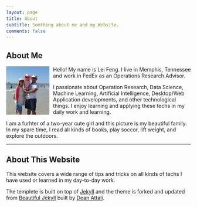 ```yaml
---
layout: page
title: About
subtitle: Somthing about me and my Website.
comments: false
---
```


## About Me


<img src="/img/avatar/family.jpg" alt="Picture of a cat in front of a pc" align="left" style="PADDING-RIGHT: 10px">
Hello! My name is Lei Feng. I live in Memphis, Tennessee and work in FedEx as an Operations Research Advisor. 

I passionate about Operation Research, Data Science, Machine Learning, Artificial Intelligence, Desktop/Web Application developments, and other technological things. I enjoy learning and applying these techs in my daily work and learning.

I am a furhter of a two-year cute girl and this picture is my beautiful family. In my spare time, I read all kinds of books, play soccor, lift weight, and explore the outdoors. 


---

## About This Website

This website covers a wide range of tips and tricks on all kinds of techs I have used or learned in my day-to-day work.

The templete is built on top of [Jekyll](http://jekyllrb.com/) and the theme is forked and updated from [Beautiful Jekyll](http://deanattali.com/beautiful-jekyll) built by [Dean Attali](http://deanattali.com/aboutme#contact). 
